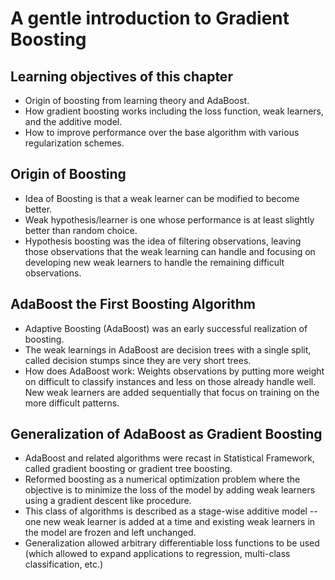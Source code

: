 # A gentle introduction to Gradient Boosting

## Learning objectives of this chapter
- Origin of boosting from learning theory and AdaBoost.
- How gradient boosting works including the loss function, weak learners, and the additive model.
- How to improve performance over the base algorithm with various regularization schemes.


## Origin of Boosting
- Idea of Boosting is that a weak learner can be modified to become better.
- Weak hypothesis/learner is one whose performance is at least slightly better than random choice.
- Hypothesis boosting was the idea of filtering observations, leaving those observations that the weak learning can handle and focusing on developing new weak learners to handle the remaining difficult observations.


## AdaBoost the First Boosting Algorithm
- Adaptive Boosting (AdaBoost) was an early successful realization of boosting.
- The weak learnings in AdaBoost are decision trees with a single split, called decision stumps since they are very short trees.
- How does AdaBoost work: Weights observations by putting more weight on difficult to classify instances and less on those already handle well. New weak learners are added sequentially that focus on training on the more difficult patterns.

## Generalization of AdaBoost as Gradient Boosting
- AdaBoost and related algorithms were recast in Statistical Framework, called gradient boosting or gradient tree boosting.
- Reformed boosting as a numerical optimization problem where the objective is to minimize the loss of the model by adding weak learners using a gradient descent like procedure.
- This class of algorithms is described as a stage-wise additive model -- one new weak learner is added at a time and existing weak learners in the model are frozen and left unchanged.
- Generalization allowed arbitrary differentiable loss functions to be used (which allowed to expand applications to regression, multi-class classification, etc.)

